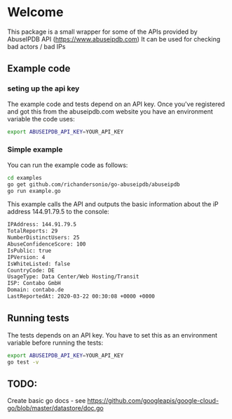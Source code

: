 # Welcome

This package is a small wrapper for some of the APIs provided by AbuseIPDB API (https://www.abuseipdb.com)
It can be used for checking bad actors / bad IPs

## Example code

### seting up the api key

The example code and tests depend on an API key. Once you've registered and got this from the abuseipdb.com website  you have an environment variable the code uses:

```bash
export ABUSEIPDB_API_KEY=YOUR_API_KEY
```

### Simple example

You can run the example code as follows:

```bash
cd examples
go get github.com/richandersonio/go-abuseipdb/abuseipdb
go run example.go 
```

This example calls the API and outputs the basic information about the iP address 144.91.79.5 to the console:

```bash
IPAddress: 144.91.79.5
TotalReports: 29
NumberDistinctUsers: 25
AbuseConfidenceScore: 100
IsPublic: true
IPVersion: 4
IsWhiteListed: false
CountryCode: DE
UsageType: Data Center/Web Hosting/Transit
ISP: Contabo GmbH
Domain: contabo.de
LastReportedAt: 2020-03-22 00:30:08 +0000 +0000
```

## Running tests

The tests depends on an API key.  You have to set this as an environment variable before running the tests:

```bash
export ABUSEIPDB_API_KEY=YOUR_API_KEY
go test -v
```

## TODO:

Create basic go docs - see https://github.com/googleapis/google-cloud-go/blob/master/datastore/doc.go
